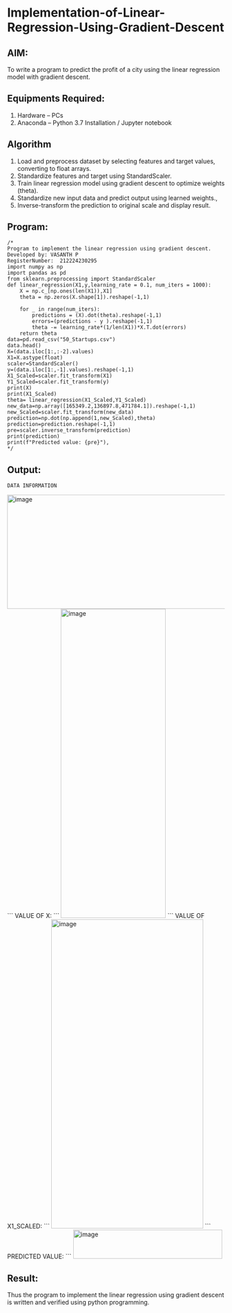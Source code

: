 # Implementation-of-Linear-Regression-Using-Gradient-Descent

## AIM:
To write a program to predict the profit of a city using the linear regression model with gradient descent.

## Equipments Required:
1. Hardware – PCs
2. Anaconda – Python 3.7 Installation / Jupyter notebook

## Algorithm
1. Load and preprocess dataset by selecting features and target values, converting to float arrays.
2. Standardize features and target using StandardScaler.
3. Train linear regression model using gradient descent to optimize weights (theta).
4. Standardize new input data and predict output using learned weights.,
5. Inverse-transform the prediction to original scale and display result.

## Program:
```
/*
Program to implement the linear regression using gradient descent.
Developed by: VASANTH P
RegisterNumber:  212224230295
import numpy as np
import pandas as pd
from sklearn.preprocessing import StandardScaler
def linear_regression(X1,y,learning_rate = 0.1, num_iters = 1000):
    X = np.c_[np.ones(len(X1)),X1]
    theta = np.zeros(X.shape[1]).reshape(-1,1)
    
    for _ in range(num_iters):
        predictions = (X).dot(theta).reshape(-1,1)
        errors=(predictions - y ).reshape(-1,1)
        theta -= learning_rate*(1/len(X1))*X.T.dot(errors)
    return theta
data=pd.read_csv("50_Startups.csv")
data.head()
X=(data.iloc[1:,:-2].values)
X1=X.astype(float)
scaler=StandardScaler()
y=(data.iloc[1:,-1].values).reshape(-1,1)
X1_Scaled=scaler.fit_transform(X1)
Y1_Scaled=scaler.fit_transform(y)
print(X)
print(X1_Scaled)
theta= linear_regression(X1_Scaled,Y1_Scaled)
new_data=np.array([165349.2,136897.8,471784.1]).reshape(-1,1)
new_Scaled=scaler.fit_transform(new_data)
prediction=np.dot(np.append(1,new_Scaled),theta)
prediction=prediction.reshape(-1,1)
pre=scaler.inverse_transform(prediction)
print(prediction)
print(f"Predicted value: {pre}"),
*/
```

## Output:
```
DATA INFORMATION
```

<img width="763" height="264" alt="image" src="https://github.com/user-attachments/assets/94672ee8-a1fa-49c5-a5e0-b77805a972c4" />
```
VALUE OF X:
```

<img width="243" height="715" alt="image" src="https://github.com/user-attachments/assets/fd87d6d7-e7a1-4128-bfac-081e1ada6083" />
```
VALUE OF X1_SCALED:
```

<img width="352" height="715" alt="image" src="https://github.com/user-attachments/assets/b9dcf9ea-2880-4de2-b441-def7f15b1864" />
```
PREDICTED VALUE:
```

<img width="345" height="67" alt="image" src="https://github.com/user-attachments/assets/123e3ae7-9e8c-4dea-9079-87e05bb6b497" />

## Result:
Thus the program to implement the linear regression using gradient descent is written and verified using python programming.
